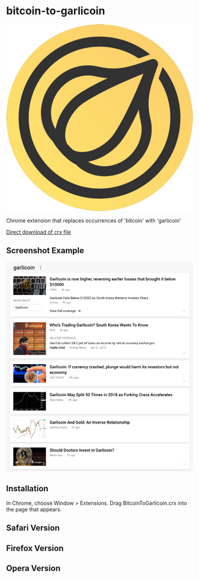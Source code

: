 bitcoin-to-garlicoin
=============

![](logo.png)

Chrome extension that replaces occurrences of 'bitcoin' with 'garlicoin'

[Direct download of crx file](https://github.com/jmhummel/bitcoin-to-garlicoin/blob/master/BitcoinToGarlicoin.crx)


Screenshot Example
------------------

![](example.png)


Installation
------------

In Chrome, choose Window > Extensions.  Drag BitcoinToGarlicoin.crx into the page that appears.

Safari Version
--------------


Firefox Version
---------------



Opera Version
---------------

